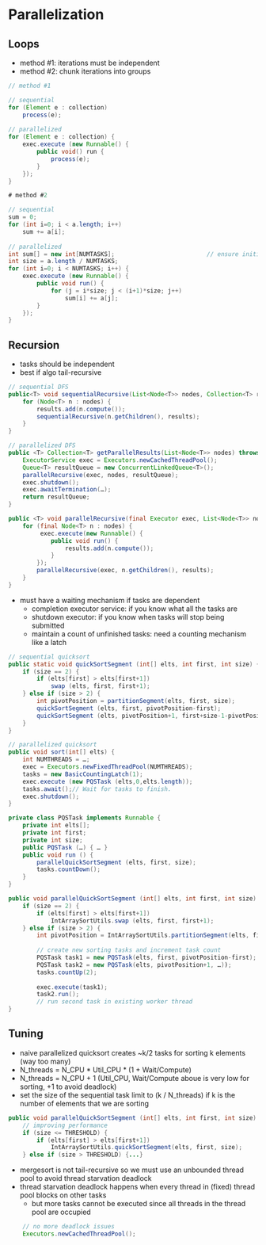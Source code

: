 # Parallelization

## Loops

- method #1: iterations must be independent
- method #2: chunk iterations into groups

```java
// method #1

// sequential
for (Element e : collection)
    process(e);
    
// parallelized
for (Element e : collection) {
    exec.execute (new Runnable() {
        public void() run {
            process(e);
        }
    });
}
```

```java
# method #2

// sequential
sum = 0;
for (int i=0; i < a.length; i++)
    sum += a[i];
    
// parallelized
int sum[] = new int[NUMTASKS];                          // ensure initialization to 0
int size = a.length / NUMTASKS;
for (int i=0; i < NUMTASKS; i++) {
    exec.execute (new Runnable() {
        public void run() {
            for (j = i*size; j < (i+1)*size; j++)
                sum[i] += a[j];
        }
    });
}
```

## Recursion

- tasks should be independent
- best if algo tail-recursive

```java
// sequential DFS
public<T> void sequentialRecursive(List<Node<T>> nodes, Collection<T> results) {
    for (Node<T> n : nodes) {
        results.add(n.compute());
        sequentialRecursive(n.getChildren(), results);
    }
}

// parallelized DFS
public <T> Collection<T> getParallelResults(List<Node<T>> nodes) throws InterruptedException {
    ExecutorService exec = Executors.newCachedThreadPool();
    Queue<T> resultQueue = new ConcurrentLinkedQueue<T>();
    parallelRecursive(exec, nodes, resultQueue);
    exec.shutdown();
    exec.awaitTermination(…);
    return resultQueue;
}

public <T> void parallelRecursive(final Executor exec, List<Node<T>> nodes, final Collection<T> results) {
    for (final Node<T> n : nodes) {
         exec.execute(new Runnable() {
            public void run() { 
                results.add(n.compute()); 
            }
        });
        parallelRecursive(exec, n.getChildren(), results);
    }
}
```

- must have a waiting mechanism if tasks are dependent
  - completion executor service: if you know what all the tasks are
  - shutdown executor: if you know when tasks will stop being submitted
  - maintain a count of unfinished tasks: need a counting mechanism like a latch

```java
// sequential quicksort
public static void quickSortSegment (int[] elts, int first, int size) {
    if (size == 2) {
        if (elts[first] > elts[first+1])
            swap (elts, first, first+1);
    } else if (size > 2) {
        int pivotPosition = partitionSegment(elts, first, size);
        quickSortSegment (elts, first, pivotPosition-first);
        quickSortSegment (elts, pivotPosition+1, first+size-1-pivotPosition);
    }
}

// parallelized quicksort
public void sort(int[] elts) {
    int NUMTHREADS = …;
    exec = Executors.newFixedThreadPool(NUMTHREADS);
    tasks = new BasicCountingLatch(1);
    exec.execute (new PQSTask (elts,0,elts.length));
    tasks.await();// Wait for tasks to finish.
    exec.shutdown();
}

private class PQSTask implements Runnable {
    private int elts[];
    private int first;
    private int size;
    public PQSTask (…) { … }
    public void run () {
        parallelQuickSortSegment (elts, first, size);
        tasks.countDown();
    }
}

public void parallelQuickSortSegment (int[] elts, int first, int size) {
    if (size == 2) {
        if (elts[first] > elts[first+1]) 
            IntArraySortUtils.swap (elts, first, first+1);
    } else if (size > 2) {
        int pivotPosition = IntArraySortUtils.partitionSegment(elts, first, size);
        
        // create new sorting tasks and increment task count
        PQSTask task1 = new PQSTask(elts, first, pivotPosition-first);
        PQSTask task2 = new PQSTask(elts, pivotPosition+1, …));
        tasks.countUp(2);
        
        exec.execute(task1);
        task2.run();
        // run second task in existing worker thread
}
```

## Tuning

- naive parallelized quicksort creates ~k/2 tasks for sorting k elements (way too many)
- N_threads = N_CPU * Util_CPU * (1 + Wait/Compute)
- N_threads = N_CPU + 1 (Util_CPU, Wait/Compute aboue  is very low for sorting, +1 to avoid deadlock)
- set the size of the sequential task limit to (k / N_threads) if k is the number of elements that we are sorting

```java
public void parallelQuickSortSegment (int[] elts, int first, int size) {
    // improving performance
    if (size <= THRESHOLD) {
        if (elts[first] > elts[first+1]) 
            IntArraySortUtils.quickSortSegment(elts, first, size);
    } else if (size > THRESHOLD) {...}
```

- mergesort is not tail-recursive so we must use an unbounded thread pool to avoid thread starvation deadlock
- thread starvation deadlock happens when every thread in (fixed) thread pool blocks on other tasks
  - but more tasks cannot be executed since all threads in the thread pool are occupied

```java
    // no more deadlock issues
    Executors.newCachedThreadPool();
```


